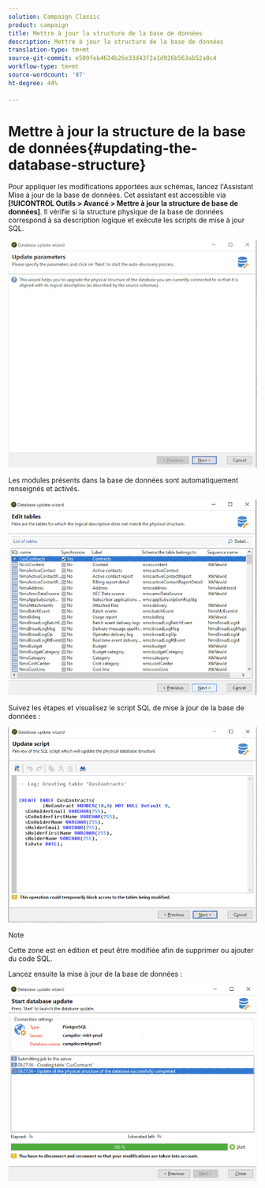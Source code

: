 ```yaml
---
solution: Campaign Classic
product: campaign
title: Mettre à jour la structure de la base de données
description: Mettre à jour la structure de la base de données
translation-type: tm+mt
source-git-commit: e509feb4624b26e33d43f2a1d926b563ab52a8c4
workflow-type: tm+mt
source-wordcount: '97'
ht-degree: 44%

---
```


# Mettre à jour la structure de la base de données{#updating-the-database-structure}

Pour appliquer les modifications apportées aux schémas, lancez l&#39;Assistant Mise à jour de la base de données. Cet assistant est accessible via **[!UICONTROL Outils > Avancé > Mettre à jour la structure de base de données]**. Il vérifie si la structure physique de la base de données correspond à sa description logique et exécute les scripts de mise à jour SQL.

![](assets/schema_update.png)

Les modules présents dans la base de données sont automatiquement renseignés et activés.

![](assets/schema_update_select2.png)

Suivez les étapes et visualisez le script SQL de mise à jour de la base de données :

![](assets/schema_update2.png)

>[!NOTE]
>
>Cette zone est en édition et peut être modifiée afin de supprimer ou ajouter du code SQL.

Lancez ensuite la mise à jour de la base de données :

![](assets/schema_update3.png)
